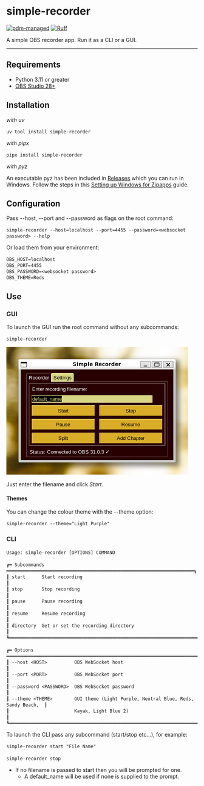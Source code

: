 # simple-recorder

[![pdm-managed](https://img.shields.io/endpoint?url=https%3A%2F%2Fcdn.jsdelivr.net%2Fgh%2Fpdm-project%2F.github%2Fbadge.json)](https://pdm-project.org)
[![Ruff](https://img.shields.io/endpoint?url=https://raw.githubusercontent.com/astral-sh/ruff/main/assets/badge/v2.json)](https://github.com/astral-sh/ruff)

A simple OBS recorder app. Run it as a CLI or a GUI.

---

## Requirements

-   Python 3.11 or greater
-   [OBS Studio 28+][obs-studio]

## Installation

*with uv*

```console
uv tool install simple-recorder
```

*with pipx*

```console
pipx install simple-recorder
```

*with pyz*

An executable pyz has been included in [Releases](https://github.com/onyx-and-iris/simple-recorder/releases) which you can run in Windows. Follow the steps in this [Setting up Windows for Zipapps](https://jhermann.github.io/blog/python/deployment/2020/02/29/python_zippapps_on_windows.html#Setting-Up-Windows-10-for-Zipapps) guide.

## Configuration

Pass --host, --port and --password as flags on the root command:

```console
simple-recorder --host=localhost --port=4455 --password=<websocket password> --help
```

Or load them from your environment:

```env
OBS_HOST=localhost
OBS_PORT=4455
OBS_PASSWORD=<websocket password>
OBS_THEME=Reds
```

## Use

### GUI

To launch the GUI run the root command without any subcommands:

```console
simple-recorder
```

![simple-recorder](./img/simple-recorder.png)

Just enter the filename and click *Start*.

#### Themes

You can change the colour theme with the --theme option:

```console
simple-recorder --theme="Light Purple"
```

### CLI

```shell
Usage: simple-recorder [OPTIONS] COMMAND

┏━ Subcommands ━━━━━━━━━━━━━━━━━━━━━━━━━━━━━━━━━━━━━━━━━━━━━━━━━━━━━━━━━━━━━━━━━━━━━┓
┃ start      Start recording                                                        ┃
┃ stop       Stop recording                                                         ┃
┃ pause      Pause recording                                                        ┃
┃ resume     Resume recording                                                       ┃
┃ directory  Get or set the recording directory                                     ┃
┗━━━━━━━━━━━━━━━━━━━━━━━━━━━━━━━━━━━━━━━━━━━━━━━━━━━━━━━━━━━━━━━━━━━━━━━━━━━━━━━━━━━┛

┏━ Options ━━━━━━━━━━━━━━━━━━━━━━━━━━━━━━━━━━━━━━━━━━━━━━━━━━━━━━━━━━━━━━━━━━━━━━━━━┓
┃ --host <HOST>          OBS WebSocket host                                         ┃
┃ --port <PORT>          OBS WebSocket port                                         ┃
┃ --password <PASSWORD>  OBS WebSocket password                                     ┃
┃ --theme <THEME>        GUI theme (Light Purple, Neutral Blue, Reds, Sandy Beach,  ┃
┃                        Kayak, Light Blue 2)                                       ┃
┗━━━━━━━━━━━━━━━━━━━━━━━━━━━━━━━━━━━━━━━━━━━━━━━━━━━━━━━━━━━━━━━━━━━━━━━━━━━━━━━━━━━┛
```

To launch the CLI pass any subcommand (start/stop etc...), for example:

```console
simple-recorder start "File Name"

simple-recorder stop
```

-   If no filename is passed to start then you will be prompted for one. 
    -   A default_name will be used if none is supplied to the prompt.

[obs-studio]: https://obsproject.com/